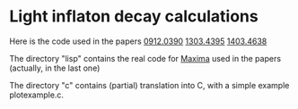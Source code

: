 Light inflaton decay calculations
=================================

Here is the code used in the papers [0912.0390][] [1303.4395][] [1403.4638][]

The directory "lisp" contains the real code for [Maxima][] used in the papers (actually, in the last one)

The directory "c" contains (partial) translation into C, with a simple example plotexample.c.


[0912.0390]: http://arxiv.org/abs/arXiv:0912.0390
[1303.4395]: http://arxiv.org/abs/arXiv:1303.4395
[1403.4638]: http://arxiv.org/abs/arXiv:1403.4638
[Maxima]: http://maxima.sourceforge.net/
